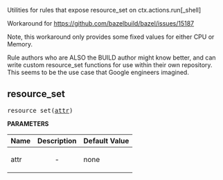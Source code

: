 <!-- Generated with Stardoc: http://skydoc.bazel.build -->

Utilities for rules that expose resource_set on ctx.actions.run[_shell]

Workaround for https://github.com/bazelbuild/bazel/issues/15187

Note, this workaround only provides some fixed values for either CPU or Memory.

Rule authors who are ALSO the BUILD author might know better, and can
write custom resource_set functions for use within their own repository.
This seems to be the use case that Google engineers imagined.


<a id="resource_set"></a>

## resource_set

<pre>
resource_set(<a href="#resource_set-attr">attr</a>)
</pre>



**PARAMETERS**


| Name  | Description | Default Value |
| :------------- | :------------- | :------------- |
| <a id="resource_set-attr"></a>attr |  <p align="center"> - </p>   |  none |


